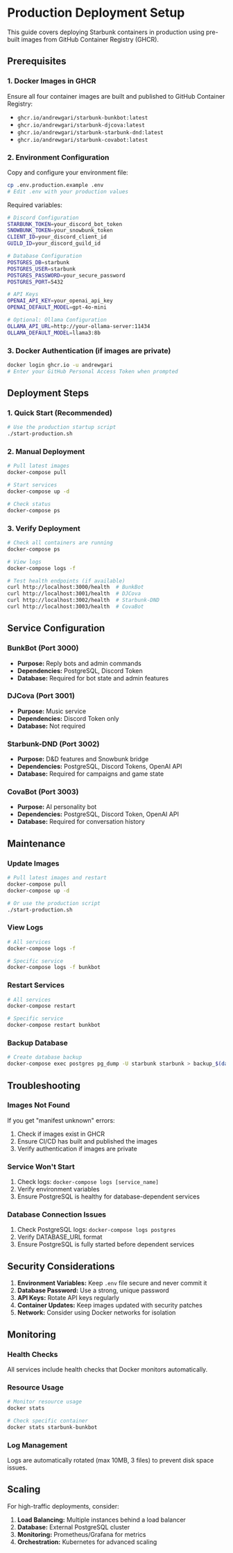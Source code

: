 # Production Deployment Setup

This guide covers deploying Starbunk containers in production using pre-built images from GitHub Container Registry (GHCR).

## Prerequisites

### 1. Docker Images in GHCR
Ensure all four container images are built and published to GitHub Container Registry:
- `ghcr.io/andrewgari/starbunk-bunkbot:latest`
- `ghcr.io/andrewgari/starbunk-djcova:latest`
- `ghcr.io/andrewgari/starbunk-starbunk-dnd:latest`
- `ghcr.io/andrewgari/starbunk-covabot:latest`

### 2. Environment Configuration
Copy and configure your environment file:
```bash
cp .env.production.example .env
# Edit .env with your production values
```

Required variables:
```bash
# Discord Configuration
STARBUNK_TOKEN=your_discord_bot_token
SNOWBUNK_TOKEN=your_snowbunk_token
CLIENT_ID=your_discord_client_id
GUILD_ID=your_discord_guild_id

# Database Configuration
POSTGRES_DB=starbunk
POSTGRES_USER=starbunk
POSTGRES_PASSWORD=your_secure_password
POSTGRES_PORT=5432

# API Keys
OPENAI_API_KEY=your_openai_api_key
OPENAI_DEFAULT_MODEL=gpt-4o-mini

# Optional: Ollama Configuration
OLLAMA_API_URL=http://your-ollama-server:11434
OLLAMA_DEFAULT_MODEL=llama3:8b
```

### 3. Docker Authentication (if images are private)
```bash
docker login ghcr.io -u andrewgari
# Enter your GitHub Personal Access Token when prompted
```

## Deployment Steps

### 1. Quick Start (Recommended)
```bash
# Use the production startup script
./start-production.sh
```

### 2. Manual Deployment
```bash
# Pull latest images
docker-compose pull

# Start services
docker-compose up -d

# Check status
docker-compose ps
```

### 3. Verify Deployment
```bash
# Check all containers are running
docker-compose ps

# View logs
docker-compose logs -f

# Test health endpoints (if available)
curl http://localhost:3000/health  # BunkBot
curl http://localhost:3001/health  # DJCova
curl http://localhost:3002/health  # Starbunk-DND
curl http://localhost:3003/health  # CovaBot
```

## Service Configuration

### BunkBot (Port 3000)
- **Purpose:** Reply bots and admin commands
- **Dependencies:** PostgreSQL, Discord Token
- **Database:** Required for bot state and admin features

### DJCova (Port 3001)
- **Purpose:** Music service
- **Dependencies:** Discord Token only
- **Database:** Not required

### Starbunk-DND (Port 3002)
- **Purpose:** D&D features and Snowbunk bridge
- **Dependencies:** PostgreSQL, Discord Tokens, OpenAI API
- **Database:** Required for campaigns and game state

### CovaBot (Port 3003)
- **Purpose:** AI personality bot
- **Dependencies:** PostgreSQL, Discord Token, OpenAI API
- **Database:** Required for conversation history

## Maintenance

### Update Images
```bash
# Pull latest images and restart
docker-compose pull
docker-compose up -d

# Or use the production script
./start-production.sh
```

### View Logs
```bash
# All services
docker-compose logs -f

# Specific service
docker-compose logs -f bunkbot
```

### Restart Services
```bash
# All services
docker-compose restart

# Specific service
docker-compose restart bunkbot
```

### Backup Database
```bash
# Create database backup
docker-compose exec postgres pg_dump -U starbunk starbunk > backup_$(date +%Y%m%d_%H%M%S).sql
```

## Troubleshooting

### Images Not Found
If you get "manifest unknown" errors:
1. Check if images exist in GHCR
2. Ensure CI/CD has built and published the images
3. Verify authentication if images are private

### Service Won't Start
1. Check logs: `docker-compose logs [service_name]`
2. Verify environment variables
3. Ensure PostgreSQL is healthy for database-dependent services

### Database Connection Issues
1. Check PostgreSQL logs: `docker-compose logs postgres`
2. Verify DATABASE_URL format
3. Ensure PostgreSQL is fully started before dependent services

## Security Considerations

1. **Environment Variables:** Keep `.env` file secure and never commit it
2. **Database Password:** Use a strong, unique password
3. **API Keys:** Rotate API keys regularly
4. **Container Updates:** Keep images updated with security patches
5. **Network:** Consider using Docker networks for isolation

## Monitoring

### Health Checks
All services include health checks that Docker monitors automatically.

### Resource Usage
```bash
# Monitor resource usage
docker stats

# Check specific container
docker stats starbunk-bunkbot
```

### Log Management
Logs are automatically rotated (max 10MB, 3 files) to prevent disk space issues.

## Scaling

For high-traffic deployments, consider:
1. **Load Balancing:** Multiple instances behind a load balancer
2. **Database:** External PostgreSQL cluster
3. **Monitoring:** Prometheus/Grafana for metrics
4. **Orchestration:** Kubernetes for advanced scaling
